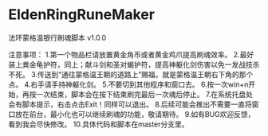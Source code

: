# EldenRingRuneMaker
法环蒙格温银行刷魂脚本
v1.0.0

注意事项：
1.第一个物品栏请放置黄金角币或者黄金鸡爪提高刷魂效率。
2.最好装上粪金龟护符，同上；献斗剑和圣对蝎护符，提高神躯化剑伤害以免一发战技杀不死。
3.传送到“通往蒙格温王朝的道路上”赐福，就是蒙格温王朝右下角的那个点。
4.右手请手持神躯化剑。
5.不要切到其他程序和窗口去。
6.按一次win+n开始，再按一次结束，脚本会在按下结束刷完最后一次魂后停止。
7.在系统托盘处会有脚本提示，右击点击Exit！同样可以退出。
8.后续可能会推出不需要一直将窗口放在前台，最小化也可以继续刷魂的功能，敬请期待。
9.如有BUG欢迎反馈，看到我会尽快修改。
10.具体代码和脚本在master分支里。
